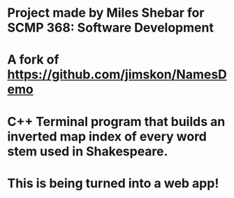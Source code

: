 # Project made by Miles Shebar for SCMP 368: Software Development
# 
# A fork of https://github.com/jimskon/NamesDemo
# C++ Terminal program that builds an inverted map index of every word stem used in Shakespeare.
# This is being turned into a web app!
#
#
#